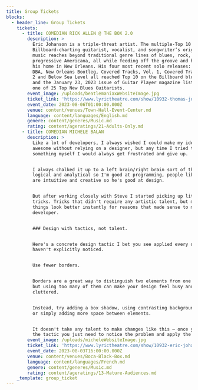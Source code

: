 ```yaml
---
title: Group Tickets
blocks:
  - header_line: Group Tickets
    tickets:
      - title: COMEDIAN RICK ALLEN @ THE BOX 2.0
        description: >
          Eric Johanson is a triple-threat artist. The multiple-Top 10
          Billboard-charting guitarist, vocalist, and songwriter’s original
          music reaches beyond traditional genre lines of blues, rock, and
          progressive Americana, all while feeding off the groove and history of
          his home in New Orleans. His four most recent solo releases: Live at
          DBA, New Orleans Bootleg, Covered Tracks, Vol. 1, Covered Tracks, Vol.
          2 and Below Sea Level all reached Top 10 on the Billboard blues charts
          and the January 23, 2023 issue of Guitar Player magazine listed him as
          one of 25 Top New Blues Guitarists.
        event_image: /uploads/beatlemaniaxWebsiteImage.jpg
        ticket_link: 'https://www.lyrictheatre.com/show/10932-thomas-junde'
        event_date: 2023-08-06T01:00:00.000Z
        venue: content/venues/Town-Hall-Event-Center.md
        language: content/languages/English.md
        genere: content/generes/Music.md
        rating: content/ageratings/21-Adults-Only.md
      - title: COMEDIAN MICHELE BALAN
        description: >
          Like a lot of developers, I always wished I could make my ideas look
          awesome without relying on a designer, but any time I tried to design
          something myself I would always get frustrated and give up.


          I always chalked it up to a left brain/right brain sort of thing — I'm
          logical and analytical so I'm good at programming, people like Steve
          are intuitive and creative so he's good at design.


          But after working closely with Steve I started picking up little
          tricks. Tricks that didn't require any artistic talent, but made
          things look better instantly for reasons that made sense to me as a
          developer.


          ### Design with tactics, not talent.


          Here's a concrete design tactic I bet you see applied every day but
          haven't explicitly noticed.


          Use fewer borders.


          Borders are a great way to distinguish two elements from one another,
          but using too many of them can make your design feel busy and
          cluttered.


          Instead, try adding a box shadow, using contrasting background colors,
          or simply adding more space between elements.


          It doesn't take any talent to make changes like this — once you know
          the tactic you just need to notice the problem and apply the solution.
        event_image: /uploads/micheleWebsiteImage.jpg
        ticket_link: 'https://www.lyrictheatre.com/show/10932-eric-johanson'
        event_date: 2023-08-03T16:00:00.000Z
        venue: content/venues/Boca-Black-Box.md
        language: content/languages/French.md
        genere: content/generes/Music.md
        rating: content/ageratings/13-Mature-Audiences.md
    _template: group_ticket
---
```



